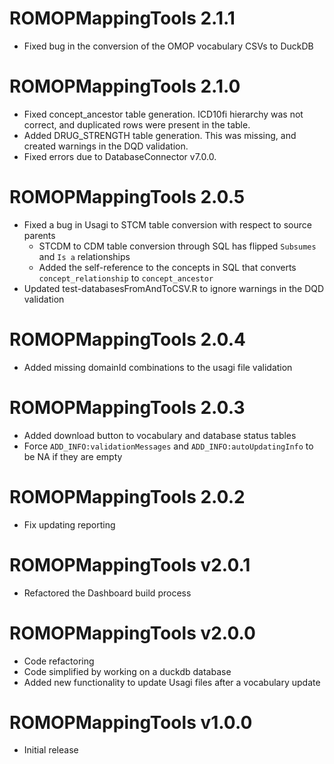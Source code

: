 # ROMOPMappingTools 2.1.1

- Fixed bug in the conversion of the OMOP vocabulary CSVs to DuckDB

# ROMOPMappingTools 2.1.0

- Fixed concept_ancestor table generation. ICD10fi hierarchy was not correct, and duplicated rows were present in the table.
- Added DRUG_STRENGTH table generation. This was missing, and created warnings in the DQD validation.
- Fixed errors due to DatabaseConnector v7.0.0.

# ROMOPMappingTools 2.0.5

- Fixed a bug in Usagi to STCM table conversion with respect to source parents
  - STCDM to CDM table conversion through SQL has flipped `Subsumes` and `Is a` relationships
  - Added the self-reference to the concepts in SQL that converts `concept_relationship` to `concept_ancestor`
- Updated test-databasesFromAndToCSV.R to ignore warnings in the DQD validation

# ROMOPMappingTools 2.0.4

- Added missing domainId combinations to the usagi file validation

# ROMOPMappingTools 2.0.3

- Added download button to vocabulary and database status tables
- Force `ADD_INFO:validationMessages` and `ADD_INFO:autoUpdatingInfo` to be NA if they are empty

# ROMOPMappingTools 2.0.2

- Fix updating reporting

# ROMOPMappingTools v2.0.1

- Refactored the Dashboard build process

# ROMOPMappingTools v2.0.0

- Code refactoring
- Code simplified by working on a duckdb database
- Added new functionality to update Usagi files after a vocabulary update

# ROMOPMappingTools v1.0.0

- Initial release
